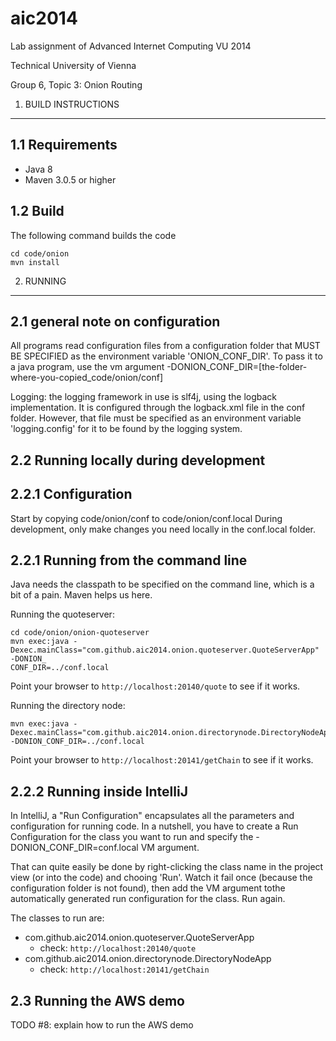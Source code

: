 aic2014
=======

Lab assignment of Advanced Internet Computing VU 2014

Technical University of Vienna

Group 6, Topic 3: Onion Routing

1. BUILD INSTRUCTIONS
---------------------

1.1 Requirements
----------------
* Java 8
* Maven 3.0.5 or higher

1.2 Build
---------
The following command builds the code
```
cd code/onion
mvn install
````

2. RUNNING
----------

2.1 general note on configuration
-----------------
All programs read configuration files from a configuration folder that MUST BE 
SPECIFIED as the environment variable 'ONION_CONF_DIR'. To pass it to a java program,
use the vm argument -DONION_CONF_DIR=[the-folder-where-you-copied_code/onion/conf]

Logging: the logging framework in use is slf4j, using the logback implementation.
It is configured through the logback.xml file in the conf folder. However, that file must 
be specified as an environment variable 'logging.config' for it to be found by the
logging system.

2.2 Running locally during development
--------------------------------------
2.2.1 Configuration
-------------------
Start by copying code/onion/conf to code/onion/conf.local
During development, only make changes you need locally in the conf.local folder.

2.2.1 Running from the command line
-----------------------------------
Java needs the classpath to be specified on the command line, which is a bit of a 
pain. Maven helps us here.

Running the quoteserver:
```
cd code/onion/onion-quoteserver
mvn exec:java -Dexec.mainClass="com.github.aic2014.onion.quoteserver.QuoteServerApp" -DONION_
CONF_DIR=../conf.local
```
Point your browser to `http://localhost:20140/quote` to see if it works.

Running the directory node:
```
mvn exec:java -Dexec.mainClass="com.github.aic2014.onion.directorynode.DirectoryNodeApp"
-DONION_CONF_DIR=../conf.local
```
Point your browser to `http://localhost:20141/getChain` to see if it works.

2.2.2 Running inside IntelliJ
-----------------------------

In IntelliJ, a "Run Configuration" encapsulates all the parameters and configuration for running code. 
In a nutshell, you have to create a Run Configuration for the class you want to run and specify 
the -DONION_CONF_DIR=conf.local VM argument.

That can quite easily be done by right-clicking the class name in the project view (or into the code) 
and chooing 'Run'. Watch it fail once (because the configuration folder is not found), then add the 
VM argument tothe automatically generated run configuration for the class. Run again.

The classes to run are:
* com.github.aic2014.onion.quoteserver.QuoteServerApp
  * check: `http://localhost:20140/quote`
* com.github.aic2014.onion.directorynode.DirectoryNodeApp
  * check: `http://localhost:20141/getChain`


2.3 Running the AWS demo
------------------------
TODO #8: explain how to run the AWS demo
